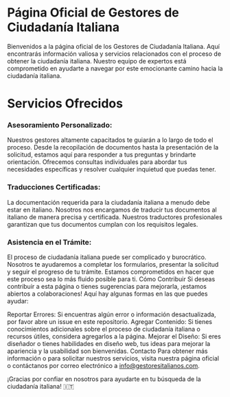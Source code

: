 # Página Oficial de Gestores de Ciudadanía Italiana

Bienvenidos a la página oficial de los Gestores de Ciudadanía Italiana. Aquí encontrarás información valiosa y servicios relacionados con el proceso de obtener la ciudadanía italiana. Nuestro equipo de expertos está comprometido en ayudarte a navegar por este emocionante camino hacia la ciudadanía italiana.

# Servicios Ofrecidos

### Asesoramiento Personalizado:

Nuestros gestores altamente capacitados te guiarán a lo largo de todo el proceso. Desde la recopilación de documentos hasta la presentación de la solicitud, estamos aquí para responder a tus preguntas y brindarte orientación.
Ofrecemos consultas individuales para abordar tus necesidades específicas y resolver cualquier inquietud que puedas tener.

### Traducciones Certificadas:

La documentación requerida para la ciudadanía italiana a menudo debe estar en italiano. Nosotros nos encargamos de traducir tus documentos al italiano de manera precisa y certificada.
Nuestros traductores profesionales garantizan que tus documentos cumplan con los requisitos legales.

### Asistencia en el Trámite:

El proceso de ciudadanía italiana puede ser complicado y burocrático. Nosotros te ayudaremos a completar los formularios, presentar la solicitud y seguir el progreso de tu trámite.
Estamos comprometidos en hacer que este proceso sea lo más fluido posible para ti.
Cómo Contribuir
Si deseas contribuir a esta página o tienes sugerencias para mejorarla, ¡estamos abiertos a colaboraciones! Aquí hay algunas formas en las que puedes ayudar:

Reportar Errores: Si encuentras algún error o información desactualizada, por favor abre un issue en este repositorio.
Agregar Contenido: Si tienes conocimientos adicionales sobre el proceso de ciudadanía italiana o recursos útiles, considera agregarlos a la página.
Mejorar el Diseño: Si eres diseñador o tienes habilidades en diseño web, tus ideas para mejorar la apariencia y la usabilidad son bienvenidas.
Contacto
Para obtener más información o para solicitar nuestros servicios, visita nuestra página oficial o contáctanos por correo electrónico a info@gestoresitalianos.com.

¡Gracias por confiar en nosotros para ayudarte en tu búsqueda de la ciudadanía italiana! 🇮🇹
